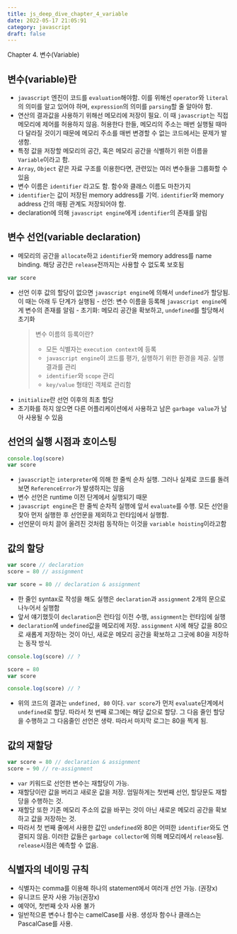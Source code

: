 ```yaml
---
title: js_deep_dive_chapter_4_variable
date: 2022-05-17 21:05:91
category: javascript
draft: false
---
```


Chapter 4. 변수(Variable)

## 변수(variable)란

- `javascript` 엔진이 코드를 `evaluation`해야함. 이를 위해선 `operator`와 `literal`의 의미를 알고 있어야 하며, `expression`의 의미를 `parsing`할 줄 알아야 함.
- 연산의 결과값을 사용하기 위해선 메모리에 저장이 필요. 이 때 `javascript`는 직접 메모리에 제어를 허용하지 않음. 허용한다 한들, 메모리의 주소는 매번 실행될 때마다 달라질 것이기 때문에 메모리 주소를 매번 변경할 수 없는 코드에서는 문제가 발생함.
- 특정 값을 저장할 메모리의 공간, 혹은 메모리 공간을 식별하기 위한 이름을 `Variable`이라고 함.
- `Array`, `Object` 같은 자료 구조를 이용한다면, 관련있는 여러 변수들을 그룹화할 수 있음
- 변수 이름은 `identifier` 라고도 함. 함수와 클래스 이름도 마찬가지
- `identifier`는 값이 저장된 memory address를 기억. `identifier`와 memory address 간의 매핑 관계도 저장되어야 함.
- declaration에 의해 `javascript engine`에게 `identifier`의 존재를 알림

## 변수 선언(variable declaration)

- 메모리의 공간을 `allocate`하고 `identifier`와 memory address를 name binding. 해당 공간은 `release`전까지는 사용할 수 없도록 보호됨

```js
var score
```

- 선언 이후 값의 할당이 없으면 `javascript engine`에 의해서 `undefined`가 할당됨. 이 때는 아래 두 단계가 실행됨 - 선언: 변수 이름을 등록해 `javascript engine`에게 변수의 존재를 알림 - 초기화: 메모리 공간을 확보하고, `undefined`를 할당해서 초기화
  > 변수 이름의 등록이란?
  >
  > - 모든 식별자는 `execution context`에 등록
  > - `javascript engine`이 코드를 평가, 실행하기 위한 환경을 제공. 실행 결과를 관리
  > - `identifier`와 `scope` 관리
  > - `key/value` 형태인 객체로 관리함
- `initialize`란 선언 이후의 최초 할당
- 초기화를 하지 않으면 다른 어플리케이션에서 사용하고 남은 `garbage value`가 남아 사용될 수 있음

## 선언의 실행 시점과 호이스팅

```js
console.log(score)
var score
```

- `javascript`는 `interpreter`에 의해 한 줄씩 순차 실행. 그러나 실제로 코드를 돌려보면 `ReferenceError`가 발생하지는 않음
- 변수 선언은 runtime 이전 단계에서 실행되기 때문
- `javascript engine`은 한 줄씩 순차적 실행에 앞서 `evaluate`를 수행. 모든 선언을 찾아 먼저 실행한 후 선언문을 제외하고 런타임에서 실행함.
- 선언문이 마치 끌어 올려진 것처럼 동작하는 이것을 `variable hoisting`이라고함

## 값의 할당

```js
var score // declaration
score = 80 // assignment

var score = 80 // declaration & assignment
```

- 한 줄인 syntax로 작성을 해도 실행은 `declaration`과 `assignment` 2개의 문으로 나누어서 실행함
- 앞서 얘기했듯이 `declaration`은 런타임 이전 수행, `assignment`는 런타임에 실행
- `declaration`에 `undefined`값을 메모리에 저장. `assignment` 시에 해당 값을 80으로 새롭게 저장하는 것이 아닌, 새로운 메모리 공간을 확보하고 그곳에 80을 저장하는 동작 방식.

```js
console.log(score) // ?

score = 80
var score

console.log(score) // ?
```

- 위의 코드의 결과는 `undefined, 80` 이다. `var score`가 먼저 `evaluate`단계에서 `undefined`로 할당. 따라서 첫 번째 로그에는 해당 값으로 할당. 그 다음 줄인 할당을 수행하고 그 다음줄인 선언은 생략. 따라서 마지막 로그는 80을 찍게 됨.

## 값의 재할당

```js
var score = 80 // declaration & assignment
score = 90 // re-assignment
```

- `var` 키워드로 선언한 변수는 재할당이 가능.
- 재할당이란 값을 버리고 새로운 값을 저장. 엄밀하게는 첫번째 선언, 할당문도 재할당을 수행하는 것.
- 재할당 또한 기존 메모리 주소의 값을 바꾸는 것이 아닌 새로운 메모리 공간을 확보하고 값을 저장하는 것.
- 따라서 첫 번째 줄에서 사용한 값인 `undefined`와 80은 어떠한 `identifier`와도 연결되지 않음. 이러한 값들은 `garbage collector`에 의해 메모리에서 `release`됨. `release`시점은 예측할 수 없음.

## 식별자의 네이밍 규칙

- 식별자는 comma를 이용해 하나의 statement에서 여러개 선언 가능. (권장x)
- 유니코드 문자 사용 가능(권장x)
- 예약어, 첫번째 숫자 사용 불가
- 일반적으론 변수나 함수는 camelCase를 사용. 생성자 함수나 클래스는 PascalCase를 사용.
